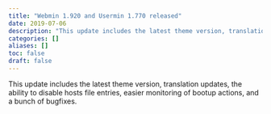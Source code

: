 ```yaml
---
title: "Webmin 1.920 and Usermin 1.770 released"
date: 2019-07-06
description: "This update includes the latest theme version, translation updates, the ability to disable hosts..."
categories: []
aliases: []
toc: false
draft: false
---
```

This update includes the latest theme version, translation updates, the ability to disable hosts file entries, easier monitoring of bootup actions, and a bunch of bugfixes.
